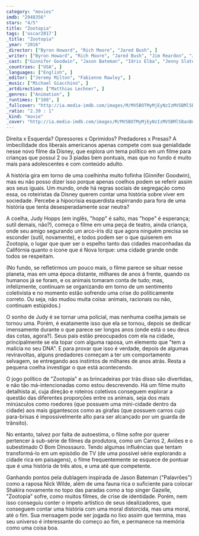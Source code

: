```yaml
---
category: "movies"
imdb: "2948356"
stars: "4/5"
title: "Zootopia"
tags: ['oscar2017']
_title: "Zootopia"
_year: "2016"
_director: ["Byron Howard", "Rich Moore", "Jared Bush", ]
_writer: ["Byron Howard", "Rich Moore", "Jared Bush", "Jim Reardon", "Josie Trinidad", "Phil Johnston", "Jennifer Lee", "Jared Bush", "Phil Johnston", ]
_cast: ["Ginnifer Goodwin", "Jason Bateman", "Idris Elba", "Jenny Slate", "Nate Torrence", "Bonnie Hunt", "Don Lake", "Tommy Chong", "J.K. Simmons", ]
_countries: ["USA", ]
_languages: ["English", ]
_editor: ["Jeremy Milton", "Fabienne Rawley", ]
_music: ["Michael Giacchino", ]
_artdirection: ["Matthias Lechner", ]
_genres: ["Animation", ]
_runtimes: ["108", ]
_fullcover: "http://ia.media-imdb.com/images/M/MV5BOTMyMjEyNzIzMV5BMl5BanBnXkFtZTgwNzIyNjU0NzE@.jpg"
_ratio: "2.39 : 1"
_kind: "movie"
_cover: "http://ia.media-imdb.com/images/M/MV5BOTMyMjEyNzIzMV5BMl5BanBnXkFtZTgwNzIyNjU0NzE@._V1._SX94_SY140_.jpg"
---
```

Direita x Esquerda? Opressores x Oprimidos? Predadores x Presas? A imbecilidade dos liberais americanos apenas compete com sua genialidade nesse novo filme da Disney, que explora um tema político em um filme para crianças que possui 2 ou 3 piadas bem pontuais, mas que no fundo é muito mais para adolescentes e com conteúdo adulto.

A história gira em torno de uma coelhinha muito fofinha (Ginnifer Goodwin), mas eu não posso dizer isso porque apenas coelhos podem se referir assim aos seus iguais. Um mundo, onde há regras sociais de segregação como essa, os roteiristas da Disney querem contar uma história sobre viver em sociedade. Percebe a hipocrisia esquerdista espirrando para fora de uma história que tenta desesperadamente soar neutra?

A coelha, Judy Hopps (em inglês, "hopp" é salto, mas "hope" é esperança; sutil demais, não?), começa o filme em uma peça de teatro, ainda criança, onde seu amigo segurando um arco-íris diz que agora ninguém precisa se esconder (sutil, novamente), e todos podem ser o que quiserem em Zootopia, o lugar que quer ser o espelho tanto das cidades maconhadas da Califórnia quanto o ícone que é Nova Iorque: uma cidade grande onde todos se respeitam.

(No fundo, se refletirmos um pouco mais, o filme parece se situar nesse planeta, mas em uma época distante, milhares de anos à frente, quando os humanos já se foram, e os animais tomaram conta de tudo; mas, infelizmente, continuam se organizando em torno de um sentimento coletivista e no momento estão sofrendo uma crise do politicamente correto. Ou seja, não mudou muita coisa: animais, racionais ou não, continuam estúpidos.)

O sonho de Judy é se tornar uma policial, mas nenhuma coelha jamais se tornou uma. Porém, é exatamente isso que ela se tornou, depois se dedicar imensamente durante o que parece ser longos anos (onde está o seu deus das cotas, agora?). Seus pais estão preocupados com ela na cidade, principalmente se ela topar com alguma raposa, um elemento que "tem a malícia no seu DNA". E para provar que isso é verdade, depois de algumas reviravoltas, alguns predadores começam a ter um comportamento selvagem, se entregando aos instintos de milhares de anos atrás. Resta a pequena coelha investigar o que está acontecendo.

O jogo político de "Zootopia" e as brincadeiras por trás disso são divertidas, e não tão má-intencionadas como estou descrevendo. Há um filme muito detalhista aí, cuja direção e roteiros coletivos conseguem explorar a questão das diferentes proporções entre os animais, seja dos mais minúsculos como roedores (que possuem uma mini-cidade dentro da cidade) aos mais gigantescos como as girafas (que possuem carros cujo para-brisas é impossivelmente alto para ser alcançado por um guarda de trânsito).

No entanto, talvez por falta de autoestima, o filme sofre por querer pertencer à sub-série de filmes da produtora, como um Carros 2, Aviões e o subestimado O Bom Dinossauro. Tendo algumas influências que tentam transformá-lo em um episódio de TV (de uma possível série explorando a cidade rica em paisagens), o filme frequentemente se esquece de pontuar que é uma história de três atos, e uma até que competente.

Ganhando pontos pela dublagem inspirada de Jason Bateman ("Palavrões") como a raposa Nick Wilde, além de uma fauna rica o suficiente para colocar Shakira novamente no topo das paradas como a top singer Gazelle, "Zootopia" sofre, como muitos filmes, de crise de identidade. Porém, nem isso conseguiu conter o ímpeto artístico de seus idealizadores, que conseguem contar uma história com uma moral distorcida, mas uma moral, até o fim. Sua mensagem pode ser jogada no lixo assim que termina, mas seu universo é interessante do começo ao fim, e permanece na memória como uma coisa boa.

